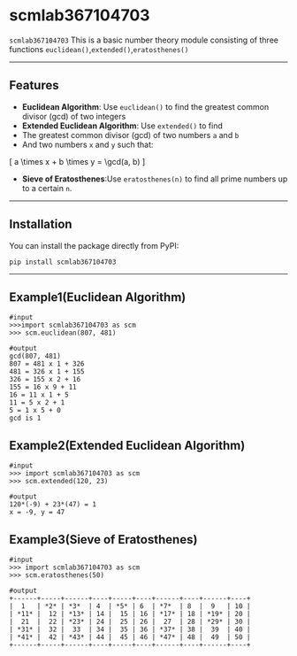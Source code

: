 # scmlab367104703

`scmlab367104703` This is a basic number theory module consisting of three functions `euclidean()`,`extended()`,`eratosthenes()`

---

## Features
- **Euclidean Algorithm**: Use `euclidean()` to find the greatest common divisor (gcd) of two integers
- **Extended Euclidean Algorithm**: Use `extended()` to find 
- The greatest common divisor (gcd) of two numbers `a` and `b`
- And two numbers `x` and `y` such that:

\[
a \times x + b \times y = \gcd(a, b)
\]
- **Sieve of Eratosthenes**:Use `eratosthenes(n)` to find all prime numbers up to a certain  `n`.
---

## Installation

You can install the package directly from PyPI:

```
pip install scmlab367104703

```
---
## Example1(Euclidean Algorithm)
```
#input
>>>import scmlab367104703 as scm
>>> scm.euclidean(807, 481)

#output
gcd(807, 481)
807 = 481 x 1 + 326
481 = 326 x 1 + 155
326 = 155 x 2 + 16
155 = 16 x 9 + 11
16 = 11 x 1 + 5
11 = 5 x 2 + 1
5 = 1 x 5 + 0
gcd is 1
```
## Example2(Extended Euclidean Algorithm)
```
#input
>>> import scmlab367104703 as scm
>>> scm.extended(120, 23)

#output
120*(-9) + 23*(47) = 1
x = -9, y = 47
```
## Example3(Sieve of Eratosthenes)
```
#input
>>> import scmlab367104703 as scm
>>> scm.eratosthenes(50)

#output
+------+-----+------+----+-----+----+------+----+------+----+
|  1   | *2* | *3*  | 4  | *5* | 6  | *7*  | 8  |  9   | 10 |
| *11* |  12 | *13* | 14 |  15 | 16 | *17* | 18 | *19* | 20 |
|  21  |  22 | *23* | 24 |  25 | 26 |  27  | 28 | *29* | 30 |
| *31* |  32 |  33  | 34 |  35 | 36 | *37* | 38 |  39  | 40 |
| *41* |  42 | *43* | 44 |  45 | 46 | *47* | 48 |  49  | 50 |
+------+-----+------+----+-----+----+------+----+------+----+
```